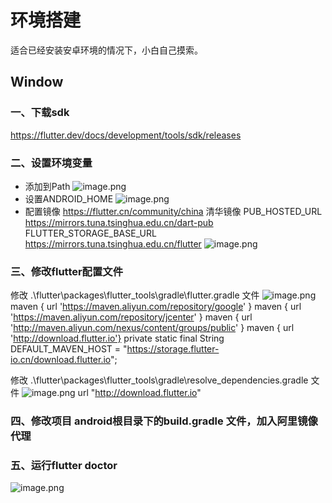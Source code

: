 # 环境搭建

适合已经安装安卓环境的情况下，小白自己摸索。
## Window
### 一、下载sdk
  <https://flutter.dev/docs/development/tools/sdk/releases>

### 二、设置环境变量
  + 添加到Path
![image.png](https://upload-images.jianshu.io/upload_images/5018050-d1080b8c902c1c89.png?imageMogr2/auto-orient/strip%7CimageView2/2/w/1240)
  + 设置ANDROID_HOME
![image.png](https://upload-images.jianshu.io/upload_images/5018050-9b310a3e1b9bcc69.png?imageMogr2/auto-orient/strip%7CimageView2/2/w/1240)
  + 配置镜像
<https://flutter.cn/community/china>
清华镜像
PUB_HOSTED_URL                         https://mirrors.tuna.tsinghua.edu.cn/dart-pub
FLUTTER_STORAGE_BASE_URL  https://mirrors.tuna.tsinghua.edu.cn/flutter
![image.png](https://upload-images.jianshu.io/upload_images/5018050-f7e84195c9a72fe9.png?imageMogr2/auto-orient/strip%7CimageView2/2/w/1240)

### 三、修改flutter配置文件
修改 .\flutter\packages\flutter_tools\gradle\flutter.gradle 文件
![image.png](https://upload-images.jianshu.io/upload_images/5018050-35b6bd9d6348fc56.png?imageMogr2/auto-orient/strip%7CimageView2/2/w/1240)
maven { url 'https://maven.aliyun.com/repository/google' }
maven { url 'https://maven.aliyun.com/repository/jcenter' }
maven { url 'http://maven.aliyun.com/nexus/content/groups/public' }
maven { url 'http://download.flutter.io'}
private static final String DEFAULT_MAVEN_HOST = "https://storage.flutter-io.cn/download.flutter.io";

修改 .\flutter\packages\flutter_tools\gradle\resolve_dependencies.gradle 文件
![image.png](https://upload-images.jianshu.io/upload_images/5018050-00070036a71fe782.png?imageMogr2/auto-orient/strip%7CimageView2/2/w/1240)
url "http://download.flutter.io"

### 四、修改项目 android根目录下的build.gradle 文件，加入阿里镜像代理


### 五、运行flutter doctor
![image.png](https://upload-images.jianshu.io/upload_images/5018050-aa40fc2a8d45e74f.png?imageMogr2/auto-orient/strip%7CimageView2/2/w/1240)




